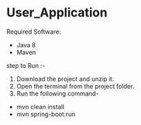 # User_Application

Required Software:
  - Java 8
  - Maven

step to Run :-
1. Download the project and unzip it.
2. Open the terminal from the project folder.
3. Run the following command-
  - mvn clean install
  - mvn spring-boot:run
